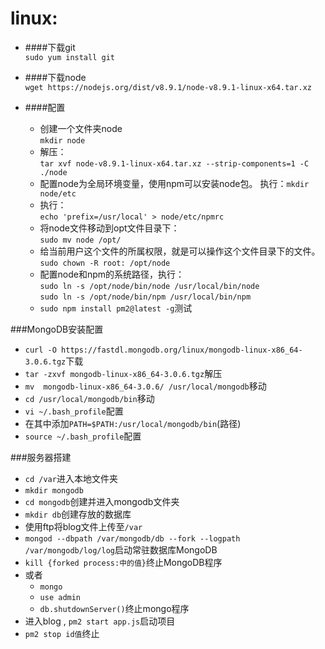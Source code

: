 linux:
===
- ####下载git<br>
`sudo yum install git`
 
- ####下载node<br>
 `wget https://nodejs.org/dist/v8.9.1/node-v8.9.1-linux-x64.tar.xz`
- ####配置<br>
	- 创建一个文件夹node<br>`mkdir node` 
	- 解压：<br> `tar xvf node-v8.9.1-linux-x64.tar.xz --strip-components=1 -C ./node`
	- 配置node为全局环境变量，使用npm可以安装node包。 
执行：`mkdir node/etc`
	- 执行：<br>`echo 'prefix=/usr/local' > node/etc/npmrc  `
	- 将node文件移动到opt文件目录下：<br>`sudo mv node /opt/`
	- 给当前用户这个文件的所属权限，就是可以操作这个文件目录下的文件。<br>`sudo chown -R root: /opt/node`
	- 配置node和npm的系统路径，执行：<br>`sudo ln -s /opt/node/bin/node /usr/local/bin/node`<br>`sudo ln -s /opt/node/bin/npm /usr/local/bin/npm`<br>
	- `sudo npm install pm2@latest -g`测试 
	
	
###MongoDB安装配置
- `curl -O https://fastdl.mongodb.org/linux/mongodb-linux-x86_64-3.0.6.tgz`下载
- `tar -zxvf mongodb-linux-x86_64-3.0.6.tgz`解压
- `mv  mongodb-linux-x86_64-3.0.6/ /usr/local/mongodb`移动
- `cd /usr/local/mongodb/bin`移动
- `vi ~/.bash_profile`配置
- 在其中添加`PATH=$PATH:/usr/local/mongodb/bin`(路径)
- `source ~/.bash_profile`配置

###服务器搭建<br>
- `cd /var`进入本地文件夹
- `mkdir mongodb` 
- `cd mongodb`创建并进入mongodb文件夹
- `mkdir db`创建存放的数据库
- 使用ftp将blog文件上传至`/var`
- `mongod --dbpath /var/mongodb/db --fork --logpath /var/mongodb/log/log`启动常驻数据库MongoDB
- `kill {forked process:中的值}`终止MongoDB程序
- 或者
	- `mongo` 
	- `use admin`
	- `db.shutdownServer()`终止mongo程序
- 进入blog , `pm2 start app.js`启动项目
- `pm2 stop id值`终止